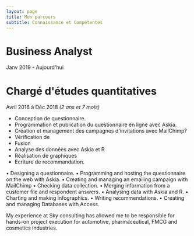 ```yaml
---
layout: page
title: Mon parcours 
subtitle: Connaissance et Compétentes
---
```


# Business Analyst
Janv 2019 - Aujourd'hui


# Chargé d'études quantitatives
Avril 2016 à Déc 2018 _(2 ans et 7 mois)_

* Conception de questionnaire. 
* Programmation et publication du questionnaire en ligne avec Askia. 
* Création et management des campagnes d'invitations avec MailChimp? 
* Vérification de 
* Fusion 
* Analyse des données avec Askia et R
* Réalisation de graphiques 
* Ecriture de recommandation. 


• Designing a questionnaire.
• Programming and hosting the questionnaire on the web with Askia.
• Creating and managing an emailing campaign with MailChimp
• Checking data collection.
• Merging information from a customer file and respondent answers.
• Analysing data with Askia and R.
• Charting and making infographics.
• Writing recommendations.
• Creating and managing Databases with Access.

My experience at Sky consulting has allowed me to be responsible for hands-on project execution for automotive, pharmaceutical, FMCG and cosmetics industries.
